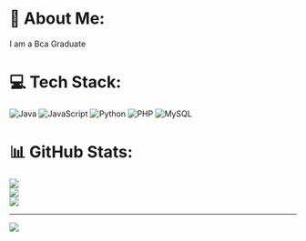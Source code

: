 # 💫 About Me:
I am a Bca Graduate


# 💻 Tech Stack:
![Java](https://img.shields.io/badge/java-%23ED8B00.svg?style=flat-square&logo=openjdk&logoColor=white) ![JavaScript](https://img.shields.io/badge/javascript-%23323330.svg?style=flat-square&logo=javascript&logoColor=%23F7DF1E) ![Python](https://img.shields.io/badge/python-3670A0?style=flat-square&logo=python&logoColor=ffdd54) ![PHP](https://img.shields.io/badge/php-%23777BB4.svg?style=flat-square&logo=php&logoColor=white) ![MySQL](https://img.shields.io/badge/mysql-%2300000f.svg?style=flat-square&logo=mysql&logoColor=white)
# 📊 GitHub Stats:
![](https://github-readme-stats.vercel.app/api?username=chandan9148&theme=vue-dark&hide_border=false&include_all_commits=true&count_private=true)<br/>
![](https://github-readme-streak-stats.herokuapp.com/?user=chandan9148&theme=vue-dark&hide_border=false)<br/>
![](https://github-readme-stats.vercel.app/api/top-langs/?username=chandan9148&theme=vue-dark&hide_border=false&include_all_commits=true&count_private=true&layout=compact)

---
[![](https://visitcount.itsvg.in/api?id=chandan9148&icon=0&color=0)](https://visitcount.itsvg.in)

<!-- Proudly created with GPRM ( https://gprm.itsvg.in ) -->

